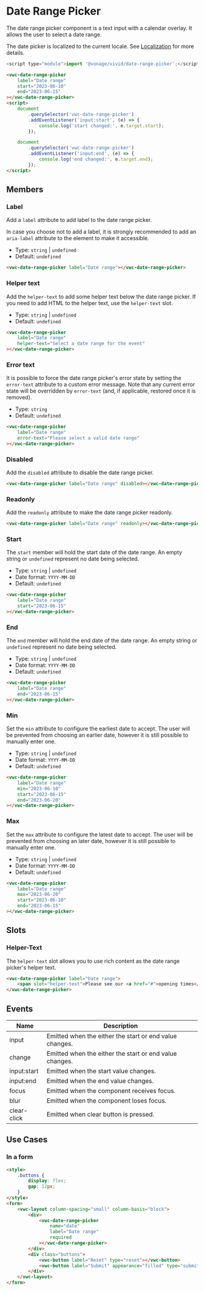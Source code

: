 # Date Range Picker

The date range picker component is a text input with a calendar overlay. It allows the user to select a date range.

The date picker is localized to the current locale. See [Localization](/guides/localization/) for more details.

```js
<script type="module">import '@vonage/vivid/date-range-picker';</script>
```

```html preview locale-switcher 460px
<vwc-date-range-picker
	label="Date range"
	start="2023-06-10"
	end="2023-06-15"
></vwc-date-range-picker>
<script>
	document
		.querySelector('vwc-date-range-picker')
		.addEventListener('input:start', (e) => {
			console.log('start changed:', e.target.start);
		});

	document
		.querySelector('vwc-date-range-picker')
		.addEventListener('input:end', (e) => {
			console.log('end changed:', e.target.end);
		});
</script>
```

## Members

### Label

Add a `label` attribute to add label to the date range picker.

In case you choose not to add a label, it is strongly recommended to add an `aria-label` attribute to the element to make it accessible.

- Type: `string` | `undefined`
- Default: `undefined`

```html preview locale-switcher 460px
<vwc-date-range-picker label="Date range"></vwc-date-range-picker>
```

### Helper text

Add the `helper-text` to add some helper text below the date range picker. If you need to add HTML to the helper text, use the `helper-text` slot.

- Type: `string` | `undefined`
- Default: `undefined`

```html preview locale-switcher 460px
<vwc-date-range-picker
	label="Date range"
	helper-text="Select a date range for the event"
></vwc-date-range-picker>
```

### Error text

It is possible to force the date range picker's error state by setting the `error-text` attribute to a custom error message.
Note that any current error state will be overridden by `error-text` (and, if applicable, restored once it is removed).

- Type: `string`
- Default: `undefined`

```html preview locale-switcher 460px
<vwc-date-range-picker
	label="Date range"
	error-text="Please select a valid date range"
></vwc-date-range-picker>
```

### Disabled

Add the `disabled` attribute to disable the date range picker.

```html preview locale-switcher
<vwc-date-range-picker label="Date range" disabled></vwc-date-range-picker>
```

### Readonly

Add the `readonly` attribute to make the date range picker readonly.

```html preview locale-switcher
<vwc-date-range-picker label="Date range" readonly></vwc-date-range-picker>
```

### Start

The `start` member will hold the start date of the date range. An empty string or `undefined` represent no date being selected.

- Type: `string` | `undefined`
- Date format: `YYYY-MM-DD`
- Default: `undefined`

```html preview locale-switcher 460px
<vwc-date-range-picker
	label="Date range"
	start="2023-06-15"
></vwc-date-range-picker>
```

### End

The `end` member will hold the end date of the date range. An empty string or `undefined` represent no date being selected.

- Type: `string` | `undefined`
- Date format: `YYYY-MM-DD`
- Default: `undefined`

```html preview locale-switcher 460px
<vwc-date-range-picker
	label="Date range"
	end="2023-06-15"
></vwc-date-range-picker>
```

### Min

Set the `min` attribute to configure the earliest date to accept. The user will be prevented from choosing an earlier date, however it is still possible to manually enter one.

- Type: `string` | `undefined`
- Date format: `YYYY-MM-DD`
- Default: `undefined`

```html preview locale-switcher 460px
<vwc-date-range-picker
	label="Date range"
	min="2023-06-10"
	start="2023-06-15"
	end="2023-06-20"
></vwc-date-range-picker>
```

### Max

Set the `max` attribute to configure the latest date to accept. The user will be prevented from choosing an later date, however it is still possible to manually enter one.

- Type: `string` | `undefined`
- Date format: `YYYY-MM-DD`
- Default: `undefined`

```html preview locale-switcher 460px
<vwc-date-range-picker
	label="Date range"
	max="2023-06-20"
	start="2023-06-10"
	end="2023-06-15"
></vwc-date-range-picker>
```

## Slots

### Helper-Text

The `helper-text` slot allows you to use rich content as the date range picker's helper text.

```html preview locale-switcher 460px
<vwc-date-range-picker label="Date range">
	<span slot="helper-text">Please see our <a href="#">opening times</a>.</span>
</vwc-date-range-picker>
```

## Events

<div class="table-wrapper">

| Name        | Description                                             |
| ----------- | ------------------------------------------------------- |
| input       | Emitted when the either the start or end value changes. |
| change      | Emitted when the either the start or end value changes. |
| input:start | Emitted when the start value changes.                   |
| input:end   | Emitted when the end value changes.                     |
| focus       | Emitted when the component receives focus.              |
| blur        | Emitted when the component loses focus.                 |
| clear-click | Emitted when clear button is pressed.                   |

</div>

## Use Cases

### In a form

```html preview locale-switcher 460px
<style>
	.buttons {
		display: flex;
		gap: 12px;
	}
</style>
<form>
	<vwc-layout column-spacing="small" column-basis="block">
		<div>
			<vwc-date-range-picker
				name="date"
				label="Date range"
				required
			></vwc-date-range-picker>
		</div>
		<div class="buttons">
			<vwc-button label="Reset" type="reset"></vwc-button>
			<vwc-button label="Submit" appearance="filled" type="submit"></vwc-button>
		</div>
	</vwc-layout>
</form>
```
